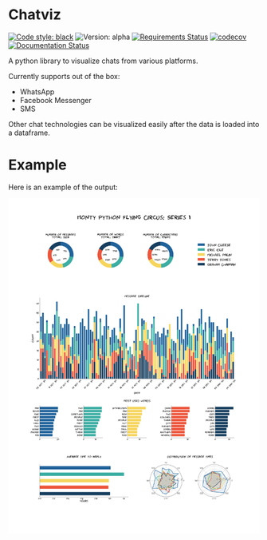 # Chatviz
[![Code style: black](https://img.shields.io/badge/code%20style-black-000000.svg)](https://github.com/psf/black)
![Version: alpha](https://img.shields.io/badge/version-alpha-blue)
[![Requirements Status](https://requires.io/github/lrjball/chatviz/requirements.svg?branch=master)](https://requires.io/github/lrjball/chatviz/requirements/?branch=master)
[![codecov](https://codecov.io/gh/lrjball/chatviz/branch/master/graph/badge.svg)](https://codecov.io/gh/lrjball/chatviz)
[![Documentation Status](https://readthedocs.org/projects/chatviz/badge/?version=latest)](https://chatviz.readthedocs.io/en/latest/?badge=latest)



A python library to visualize chats from various platforms.

Currently supports out of the box:
 - WhatsApp
 - Facebook Messenger
 - SMS
 
Other chat technologies can be visualized easily after the data is loaded into a dataframe.


# Example

Here is an example of the output:

![Flying circus visualization](examples/example.svg)
